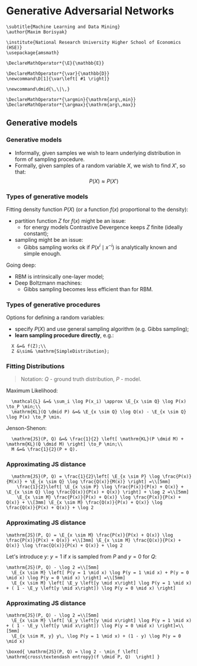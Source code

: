 # Generative Adversarial Networks

~~~
\subtitle{Machine Learning and Data Mining}
\author{Maxim Borisyak}

\institute{National Research University Higher School of Economics (HSE)}
\usepackage{amsmath}

\DeclareMathOperator*{\E}{\mathbb{E}}

\DeclareMathOperator*{\var}{\mathbb{D}}
\newcommand\D[1]{\var\left[ #1 \right]}

\newcommand\dmid{\,\|\,}

\DeclareMathOperator*{\argmin}{\mathrm{arg\,min}}
\DeclareMathOperator*{\argmax}{\mathrm{arg\,max}}
~~~

## Generative models

### Generative models

- Informally, given samples we wish to learn underlying distribution in form of sampling procedure.
- Formally, given samples of a random variable $X$, we wish to find $X'$, so that:
$$P(X) \approx P(X')$$

### Types of generative models

Fitting density function $P(X)$ (or a function $f(x)$ proportional to the density):
- partition function $Z$ for $f(x)$ might be an issue:
  - for energy models Contrastive Devergence keeps $Z$ finite (ideally constant);
- sampling might be an issue:
  - Gibbs sampling works ok if $P(x^i \mid x^{-i})$ is analytically known and simple enough.

Going deep:
- RBM is intrinsically one-layer model;
- Deep Boltzmann machines:
  - Gibbs sampling becomes less efficient than for RBM.

### Types of generative procedures

Options for defining a random variables:
- specify $P(X)$ and use general sampling algorithm (e.g. Gibbs sampling);
- **learn sampling procedure directly**, e.g.:

~~~eqnarray*
  X &=& f(Z);\\
  Z &\sim& \mathrm{SimpleDistribution};
~~~

### Fitting Distributions

> Notation: $Q$ - ground truth distribution, $P$ - model.

Maximum Likelihood:

~~~eqnarray*
  \mathcal{L} &=& \sum_i \log P(x_i) \approx \E_{x \sim Q} \log P(x) \to_P \min;\\
  \mathrm{KL}(Q \dmid P) &=& \E_{x \sim Q} \log Q(x) - \E_{x \sim Q} \log P(x) \to_P \min.
~~~

Jenson-Shenon:

~~~eqnarray*
  \mathrm{JS}(P, Q) &=& \frac{1}{2} \left[ \mathrm{KL}(P \dmid M) + \mathrm{KL}(Q \dmid M) \right] \to_P \min;\\
  M &=& \frac{1}{2}(P + Q).
~~~

### Approximating JS distance

~~~multline*
  \mathrm{JS}(P, Q) = \frac{1}{2}\left[ \E_{x \sim P} \log \frac{P(x)}{M(x)} + \E_{x \sim Q} \log \frac{Q(x)}{M(x)} \right] =\\[5mm]
    \frac{1}{2}\left[ \E_{x \sim P} \log \frac{P(x)}{P(x) + Q(x)} + \E_{x \sim Q} \log \frac{Q(x)}{P(x) + Q(x)} \right] + \log 2 =\\[5mm]
    \E_{x \sim M} \frac{P(x)}{P(x) + Q(x)} \log \frac{P(x)}{P(x) + Q(x)} + \\[3mm] \E_{x \sim M} \frac{Q(x)}{P(x) + Q(x)} \log \frac{Q(x)}{P(x) + Q(x)} + \log 2
~~~

### Approximating JS distance

~~~multline*
\mathrm{JS}(P, Q) = \E_{x \sim M} \frac{P(x)}{P(x) + Q(x)} \log \frac{P(x)}{P(x) + Q(x)} +\\[3mm] \E_{x \sim M} \frac{Q(x)}{P(x) + Q(x)} \log \frac{Q(x)}{P(x) + Q(x)} + \log 2
~~~

Let's introduce $y$: $y = 1$ if $x$ is sampled from $P$ and $y = 0$ for $Q$:

~~~multline*
\mathrm{JS}(P, Q) - \log 2 =\\[5mm]
  \E_{x \sim M} \left[ P(y = 1 \mid x) \log P(y = 1 \mid x) + P(y = 0 \mid x) \log P(y = 0 \mid x) \right] =\\[5mm]
  \E_{x \sim M} \left[ \E_y \left[y \mid x\right] \log P(y = 1 \mid x) + ( 1 - \E_y \left[y \mid x\right]) \log P(y = 0 \mid x) \right]
~~~

### Approximating JS distance

~~~multline*
\mathrm{JS}(P, Q) - \log 2 =\\[5mm]
  \E_{x \sim M} \left[ \E_y \left[y \mid x\right] \log P(y = 1 \mid x) + ( 1 - \E_y \left[y \mid x\right]) \log P(y = 0 \mid x) \right]=\\[5mm]
  \E_{x \sim M, y} y\, \log P(y = 1 \mid x) + (1 - y) \log P(y = 0 \mid x)
~~~

~~~equation*
\boxed{ \mathrm{JS}(P, Q) = \log 2 - \min_f \left[ \mathrm{cross\textendash entropy}(f \dmid P, Q)  \right] }
~~~
